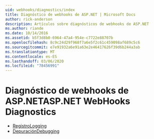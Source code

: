 ```yaml
---
uid: webhooks/diagnostics/index
title: Diagnóstico de webhooks de ASP.NET | Microsoft Docs
author: rick-anderson
description: Artículos sobre diagnósticos de webhooks de ASP.NET
ms.author: riande
ms.date: 10/14/2016
ms.assetid: b5f3d8b0-6964-47a4-954e-c7722e88707b
ms.openlocfilehash: 8c9c24d29f968f7a6e5f2c61c459098af689c5c6
ms.sourcegitcommit: e7e91932a6e91a63e2e46417626f39d6b244a3ab
ms.translationtype: MT
ms.contentlocale: es-ES
ms.lasthandoff: 03/06/2020
ms.locfileid: "78456991"
---
```

# <a name="aspnet-webhooks-diagnostics"></a><span data-ttu-id="82ef9-103">Diagnóstico de webhooks de ASP.NET</span><span class="sxs-lookup"><span data-stu-id="82ef9-103">ASP.NET WebHooks Diagnostics</span></span>

* [<span data-ttu-id="82ef9-104">Registro</span><span class="sxs-lookup"><span data-stu-id="82ef9-104">Logging</span></span>](logging.md)
* [<span data-ttu-id="82ef9-105">Depuración</span><span class="sxs-lookup"><span data-stu-id="82ef9-105">Debugging</span></span>](debugging.md)
